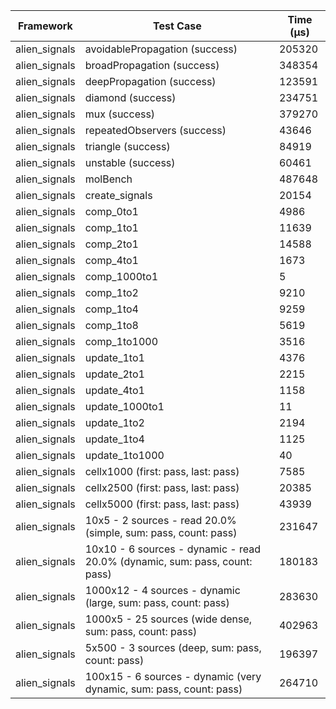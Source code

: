 | Framework | Test Case | Time (μs) |
| --- | --- | --- |
| alien_signals | avoidablePropagation (success) | 205320 |
| alien_signals | broadPropagation (success) | 348354 |
| alien_signals | deepPropagation (success) | 123591 |
| alien_signals | diamond (success) | 234751 |
| alien_signals | mux (success) | 379270 |
| alien_signals | repeatedObservers (success) | 43646 |
| alien_signals | triangle (success) | 84919 |
| alien_signals | unstable (success) | 60461 |
| alien_signals | molBench | 487648 |
| alien_signals | create_signals | 20154 |
| alien_signals | comp_0to1 | 4986 |
| alien_signals | comp_1to1 | 11639 |
| alien_signals | comp_2to1 | 14588 |
| alien_signals | comp_4to1 | 1673 |
| alien_signals | comp_1000to1 | 5 |
| alien_signals | comp_1to2 | 9210 |
| alien_signals | comp_1to4 | 9259 |
| alien_signals | comp_1to8 | 5619 |
| alien_signals | comp_1to1000 | 3516 |
| alien_signals | update_1to1 | 4376 |
| alien_signals | update_2to1 | 2215 |
| alien_signals | update_4to1 | 1158 |
| alien_signals | update_1000to1 | 11 |
| alien_signals | update_1to2 | 2194 |
| alien_signals | update_1to4 | 1125 |
| alien_signals | update_1to1000 | 40 |
| alien_signals | cellx1000 (first: pass, last: pass) | 7585 |
| alien_signals | cellx2500 (first: pass, last: pass) | 20385 |
| alien_signals | cellx5000 (first: pass, last: pass) | 43939 |
| alien_signals | 10x5 - 2 sources - read 20.0% (simple, sum: pass, count: pass) | 231647 |
| alien_signals | 10x10 - 6 sources - dynamic - read 20.0% (dynamic, sum: pass, count: pass) | 180183 |
| alien_signals | 1000x12 - 4 sources - dynamic (large, sum: pass, count: pass) | 283630 |
| alien_signals | 1000x5 - 25 sources (wide dense, sum: pass, count: pass) | 402963 |
| alien_signals | 5x500 - 3 sources (deep, sum: pass, count: pass) | 196397 |
| alien_signals | 100x15 - 6 sources - dynamic (very dynamic, sum: pass, count: pass) | 264710 |
